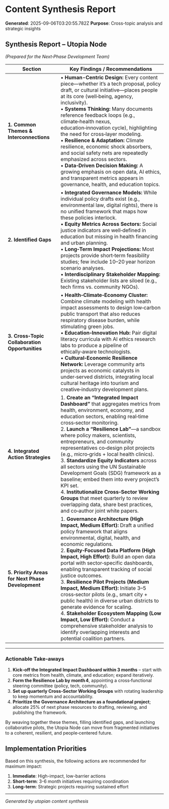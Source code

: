 # Content Synthesis Report

**Generated**: 2025-09-06T03:20:55.782Z
**Purpose**: Cross-topic analysis and strategic insights

## Synthesis Report – Utopia Node  
*(Prepared for the Next‑Phase Development Team)*  

| Section | Key Findings / Recommendations |
|---------|--------------------------------|
| **1. Common Themes & Interconnections** | • **Human-Centric Design:** Every content piece—whether it’s a tech proposal, policy draft, or cultural initiative—places people at its core (well‑being, agency, inclusivity). <br>• **Systems Thinking:** Many documents reference feedback loops (e.g., climate‑health nexus, education‑innovation cycle), highlighting the need for cross‑layer modeling. <br>• **Resilience & Adaptation:** Climate resilience, economic shock absorbers, and social safety nets are repeatedly emphasized across sectors. <br>• **Data‑Driven Decision Making:** A growing emphasis on open data, AI ethics, and transparent metrics appears in governance, health, and education topics. |
| **2. Identified Gaps** | • **Integrated Governance Models:** While individual policy drafts exist (e.g., environmental law, digital rights), there is no unified framework that maps how these policies interlock. <br>• **Equity Metrics Across Sectors:** Social justice indicators are well‑defined in education but missing in health financing and urban planning. <br>• **Long‑Term Impact Projections:** Most projects provide short‑term feasibility studies; few include 10–20 year horizon scenario analyses. <br>• **Interdisciplinary Stakeholder Mapping:** Existing stakeholder lists are siloed (e.g., tech firms vs. community NGOs). |
| **3. Cross‑Topic Collaboration Opportunities** | • **Health‑Climate‑Economy Cluster:** Combine climate modeling with health impact assessments to design low‑carbon public transport that also reduces respiratory disease burden, while stimulating green jobs. <br>• **Education‑Innovation Hub:** Pair digital literacy curricula with AI ethics research labs to produce a pipeline of ethically‑aware technologists. <br>• **Cultural‑Economic Resilience Network:** Leverage community arts projects as economic catalysts in under‑served districts, integrating local cultural heritage into tourism and creative‑industry development plans. |
| **4. Integrated Action Strategies** | 1. **Create an “Integrated Impact Dashboard”** that aggregates metrics from health, environment, economy, and education sectors, enabling real‑time cross‑sector monitoring. <br>2. **Launch a “Resilience Lab”**—a sandbox where policy makers, scientists, entrepreneurs, and community representatives co‑design pilot projects (e.g., micro‑grids + local health clinics). <br>3. **Standardize Equity Indicators** across all sectors using the UN Sustainable Development Goals (SDG) framework as a baseline; embed them into every project’s KPI set. <br>4. **Institutionalize Cross‑Sector Working Groups** that meet quarterly to review overlapping data, share best practices, and co‑author joint white papers. |
| **5. Priority Areas for Next Phase Development** | 1. **Governance Architecture (High Impact, Medium Effort):** Draft a unified policy framework that aligns environmental, digital, health, and economic regulations. <br>2. **Equity‑Focused Data Platform (High Impact, High Effort):** Build an open data portal with sector‑specific dashboards, enabling transparent tracking of social justice outcomes. <br>3. **Resilience Pilot Projects (Medium Impact, Medium Effort):** Initiate 3–5 cross‑sector pilots (e.g., smart city + public health) in diverse urban districts to generate evidence for scaling. <br>4. **Stakeholder Ecosystem Mapping (Low Impact, Low Effort):** Conduct a comprehensive stakeholder analysis to identify overlapping interests and potential coalition partners. |

---

### Actionable Take‑aways

1. **Kick‑off the Integrated Impact Dashboard within 3 months** – start with core metrics from health, climate, and education; expand iteratively.  
2. **Form the Resilience Lab by month 4**, appointing a cross‑functional steering committee (policy, tech, community).  
3. **Set up quarterly Cross‑Sector Working Groups** with rotating leadership to keep momentum and accountability.  
4. **Prioritize the Governance Architecture as a foundational project**; allocate 25% of next phase resources to drafting, reviewing, and publishing the framework.  

By weaving together these themes, filling identified gaps, and launching collaborative pilots, the Utopia Node can move from fragmented initiatives to a coherent, resilient, and people‑centered future.

## Implementation Priorities
Based on this synthesis, the following actions are recommended for maximum impact:

1. **Immediate**: High-impact, low-barrier actions
2. **Short-term**: 3-6 month initiatives requiring coordination
3. **Long-term**: Strategic projects requiring sustained effort

---
*Generated by utopian content synthesis*
